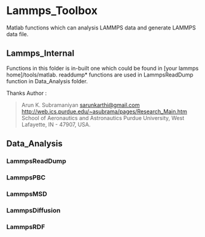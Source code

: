 # Lammps_Toolbox
Matlab functions which can analysis LAMMPS data and generate LAMMPS data file.

## Lammps_Internal

Functions in this folder is in-built one which could be found in [your lammps home]/tools/matlab. readdump* functions are used in LammpsReadDump function in Data_Analysis folder. 

Thanks  Author :  
>Arun K. Subramaniyan
>sarunkarthi@gmail.com
>http://web.ics.purdue.edu/~asubrama/pages/Research_Main.htm
>School of Aeronautics and Astronautics
>Purdue University, West Lafayette, IN - 47907, USA.

## Data_Analysis

### LammpsReadDump

### LammpsPBC

### LammpsMSD

### LammpsDiffusion

### LammpsRDF
